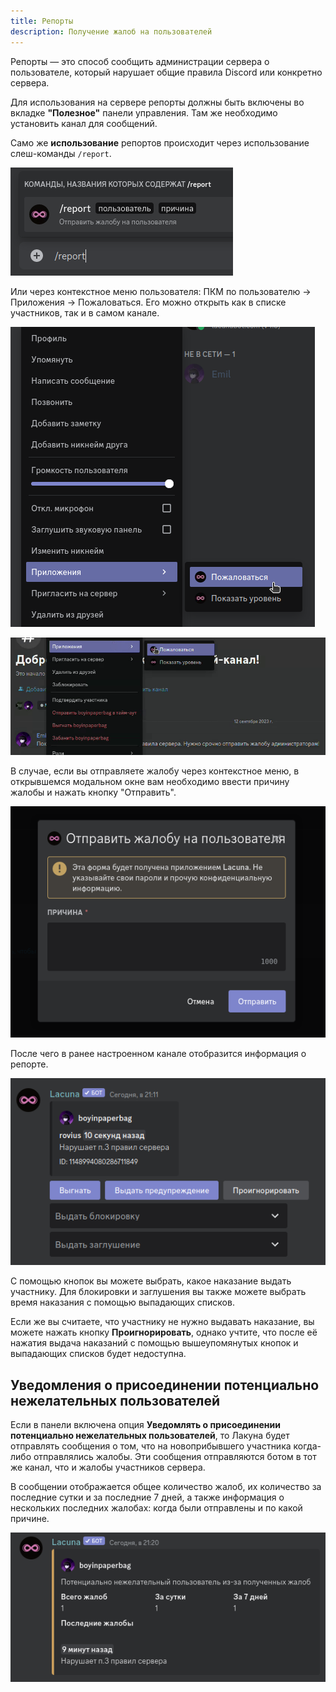 ```yaml
---
title: Репорты
description: Получение жалоб на пользователей
---
```


Репорты — это способ сообщить администрации сервера о пользователе, который нарушает общие правила Discord или конкретно сервера.

Для использования на сервере репорты должны быть включены во вкладке **"Полезное"** панели управления. Там же необходимо установить канал для сообщений.

Cамо же **использование** репортов происходит через использование слеш-команды `/report`.

<img src="../../static/img/report-slash-command.png" alt="Слэш-команда"></img>

Или через контекстное меню пользователя: ПКМ по пользователю -> Приложения -> Пожаловаться. Его можно открыть как в списке участников, так и в самом канале.

<img src="../../static/img/reports-context-menu.png" alt="Контекстное меню пользователя в списке участников"></img>

<img src="../../static/img/reports-context-menu-inchat.png" alt="Контекстное меню пользователя в канале"></img>

В случае, если вы отправляете жалобу через контекстное меню, в открывшемся модальном окне вам необходимо ввести причину жалобы и нажать кнопку "Отправить".

<img src="../../static/img/reports-reason-field.png" alt="Модальное окно ввода причины"></img>

После чего в ранее настроенном канале отобразится информация о репорте.

<img src="../../static/img/reports-recieved.png" alt="Полученный репорт"></img>

С помощью кнопок вы можете выбрать, какое наказание выдать участнику. Для блокировки и заглушения вы также можете выбрать время наказания с помощью выпадающих списков.

Если же вы считаете, что участнику не нужно выдавать наказание, вы можете нажать кнопку **Проигнорировать**, однако учтите, что после её нажатия выдача наказаний с помощью вышеупомянутых кнопок и выпадающих списков будет недоступна.

## Уведомления о присоединении потенциально нежелательных пользователей

Если в панели включена опция **Уведомлять о присоединении потенциально нежелательных пользователей**, то Лакуна будет отправлять сообщения о том, что на новоприбывшего участника когда-либо отправлялись жалобы. Эти сообщения отправляются ботом в тот же канал, что и жалобы участников сервера.

В сообщении отображается общее количество жалоб, их количество за последние сутки и за последние 7 дней, а также информация о нескольких последних жалобах: когда были отправлены и по какой причине.

<img src="../../static/img/reports-unwanted-user.png" alt="Пример уведомления о потенциально нежелательном пользователе"></img>
